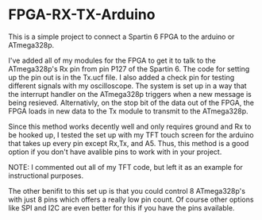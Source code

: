 # FPGA-RX-TX-Arduino
This is a simple project to connect a Spartin 6 FPGA to the arduino or ATmega328p. 

I've added all of my modules for the FPGA to get it to talk to the ATmega328p's Rx pin from pin P127 of the Spartin 6.
The code for setting up the pin out is in the Tx.ucf file. I also added a check pin for testing different signals with my oscilloscope. 
The system is set up in a way that the interrupt handler on the ATmega328p triggers when a new message is being resieved. Alternativly, on the stop bit of the data out of the FPGA,
the FPGA loads in new data to the Tx module to transmit to the ATmega328p.

Since this method works decently well and only requires ground and Rx to be hooked up, I tested the set up with my TFT touch screen for the arduino that takes up every pin except Rx,Tx, and A5. 
Thus, this method is a good option if you don't have avalible pins to work with in your project. 

NOTE: I commented out all of my TFT code, but left it as an example for instructional purposes. 

The other benifit to this set up is that you could control 8 ATmega328p's with just 8 pins which offers a really low pin count. Of course other options like SPI and I2C are even better for this if you have the pins available. 
